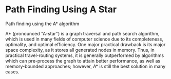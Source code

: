 # Path Finding Using A Star
 Path finding using the A* algorithm

A* (pronounced "A-star") is a graph traversal and path search algorithm, which is used in many fields of computer science due to its completeness, optimality, and 
optimal efficiency. One major practical drawback is its major space complexity, as it stores all generated nodes in memory. Thus, in practical travel-routing systems,
it is generally outperformed by algorithms which can pre-process the graph to attain better performance, as well as memory-bounded approaches; however, A* is still 
the best solution in many cases.
